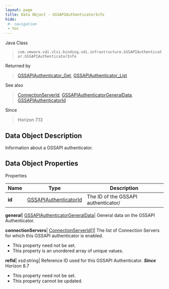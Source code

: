```yaml
---
layout: page
title: Data Object - GSSAPIAuthenticatorInfo
hide:
 #- navigation
 - toc
---
```






Java Class  
> `com.vmware.vdi.vlsi.binding.vdi.infrastructure.GSSAPIAuthenticator.GSSAPIAuthenticatorInfo`

Returned by  
> [GSSAPIAuthenticator_Get](vdi.infrastructure.GSSAPIAuthenticator.md#get), [GSSAPIAuthenticator_List](vdi.infrastructure.GSSAPIAuthenticator.md#list)

See also  
> [ConnectionServerId](vdi.entity.ConnectionServerId.md), [GSSAPIAuthenticatorGeneralData](vdi.infrastructure.GSSAPIAuthenticator.GeneralData.md), [GSSAPIAuthenticatorId](vdi.entity.GSSAPIAuthenticatorId.md)

Since  
> Horizon 7.13


## Data Object Description 

Information about a GSSAPI authenticator. 

## Data Object Properties

Properties

Name |  Type |  Description   
---|---|---  
**id**| [GSSAPIAuthenticatorId](vdi.entity.GSSAPIAuthenticatorId.md)|  The ID of the GSSAPI authenticator/   
  
**general**| [GSSAPIAuthenticatorGeneralData](vdi.infrastructure.GSSAPIAuthenticator.GeneralData.md)|  General data on the GSSAPI Authenticator.   
  
**connectionServers**| [ConnectionServerId[]](vdi.entity.ConnectionServerId.md)|  The list of Connection Servers for which this GSSAPI authenticator is enabled.   


 * This property need not be set.
  * This property is an unordered array of unique values.

  
**refId**|  xsd:string|  Reference ID used for this GSSAPI Authenticator.  **_Since_** Horizon 8.7  


 * This property need not be set.
 * This property cannot be updated.

  
  

  
